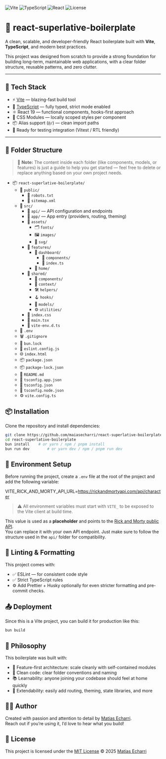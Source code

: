 ![Vite](https://img.shields.io/badge/bundler-vite-646CFF.svg?logo=vite&logoColor=white)
![TypeScript](https://img.shields.io/badge/lang-typescript-3178C6.svg?logo=typescript&logoColor=white)
![React](https://img.shields.io/badge/library-react-61DAFB.svg?logo=react&logoColor=black)
![License](https://img.shields.io/badge/license-MIT-brightgreen)

# 🧱 react-superlative-boilerplate

A clean, scalable, and developer-friendly React boilerplate built with **Vite**, **TypeScript**, and modern best practices.

This project was designed from scratch to provide a strong foundation for building long-term, maintainable web applications, with a clear folder structure, reusable patterns, and zero clutter.

---

## 🚀 Tech Stack

- ⚡️ [Vite](https://vitejs.dev/) — blazing-fast build tool
- 🧠 [TypeScript](https://www.typescriptlang.org/) — fully typed, strict mode enabled
- ⚛️ React 19 — functional components, hooks-first approach
- 🎯 CSS Modules — locally scoped styles per component
- 📦 Alias support (`@/`) — clean import paths
- 🧪 Ready for testing integration (Vitest / RTL friendly)

---

## 📁 Folder Structure

> 📝 **Note:** The content inside each folder (like components, models, or features) is just a guide to help you get started — feel free to delete or replace anything based on your own project needs.

- 📦 `react-superlative-boilerplate/`
  - 📁 `public/`
    - 📄 `robots.txt`
    - 📄 `sitemap.xml`
  - 📁 `src/`
    - 📁 `api/` — API configuration and endpoints
    - 📁 `app/` — App entry (providers, routing, theming)
    - 📁 `assets/`
      - 🗂️ `fonts/`
      - 🖼️ `images/`
      - 🧩 `svg/`
    - 📁 `features/`
      - 📁 `dashboard/`
        - 📁 `components/`
        - 📄 `index.ts`
      - 📁 `home/`
    - 📁 `shared/`
      - 🧱 `components/`
      - 🧠 `context/`
      - 🛠️ `helpers/`
      - 🪝 `hooks/`
      - 🧾 `models/`
      - ⚙️ `utilities/`
    - 📄 `index.css`
    - 📄 `main.tsx`
    - 📄 `vite-env.d.ts`
  - 🧪 `.env`
  - 🗑️ `.gitignore`
  - 🧶 `bun.lock`
  - 🔧 `eslint.config.js`
  - 🌐 `index.html`
  - 📦 `package.json`
  - 📦 `package-lock.json`
  - 📘 `README.md`
  - 📄 `tsconfig.app.json`
  - 📄 `tsconfig.json`
  - 📄 `tsconfig.node.json`
  - ⚙️ `vite.config.ts`

## 📦 Installation

Clone the repository and install dependencies:

```bash
git clone https://github.com/maiasecharri/react-superlative-boilerplate.git
cd react-superlative-boilerplate
bun install    # or yarn / npm / pnpm install
bun run dev        # or yarn dev / npm / pnpm run dev
```

## 📄 Environment Setup

Before running the project, create a `.env` file at the root of the project and add the following variable:

VITE_RICK_AND_MORTY_API_URL=https://rickandmortyapi.com/api/character

> ⚠️ All environment variables must start with `VITE_` to be exposed to the Vite client at build time.

This value is used as a **placeholder** and points to the [Rick and Morty public API](https://rickandmortyapi.com/).  
You can replace it with your own API endpoint. Just make sure to follow the structure used in the `api/` folder for compatibility.

## 🚦 Linting & Formatting

This project comes with:

- ✅ ESLint — for consistent code style
- ✅ Strict TypeScript rules
- ⚙️ Add Prettier + Husky optionally for even stricter formatting and pre-commit checks.

## 📤 Deployment

Since this is a Vite project, you can build it for production like this:

```bash
bun build
```

## 🧠 Philosophy

This boilerplate was built with:

- 🧩 Feature-first architecture: scale cleanly with self-contained modules
- 🧼 Clean code: clear folder conventions and naming
- 📚 Learnability: anyone joining your codebase should feel at home quickly
- 🧰 Extendability: easily add routing, theming, state libraries, and more

## 👨‍💻 Author

Created with passion and attention to detail by [Matias Echarri](https://github.com/matiasecharri).  
Reach out if you’re using it, I’d love to hear what you build!

## 📄 License

This project is licensed under the [MIT License](./LICENCE) © 2025 [Matías Echarri](https://github.com/matiasecharri)
